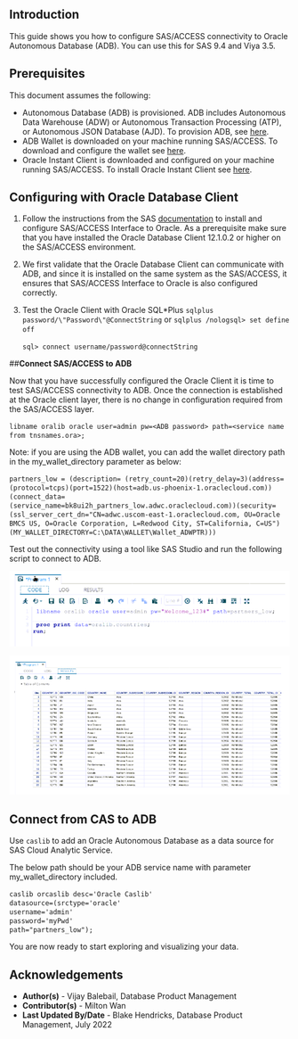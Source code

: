 ## **Introduction**

This guide shows you how to configure SAS/ACCESS connectivity to Oracle Autonomous Database (ADB).   You can use this for SAS 9.4 and Viya 3.5.  

## **Prerequisites**

This document assumes the following:

- Autonomous Database (ADB) is provisioned. ADB includes Autonomous Data Warehouse (ADW) or Autonomous Transaction Processing (ATP), or Autonomous JSON Database (AJD).  To provision ADB, see [here](https://docs.oracle.com/en/cloud/paas/autonomous-database/adbsa/autonomous-provision.html#GUID-0B230036-0A05-4CA3-AF9D-97A255AE0C08).
- ADB Wallet is downloaded on your machine running SAS/ACCESS.  To download and configure the wallet see [here](https://docs.oracle.com/en/cloud/paas/autonomous-data-warehouse-cloud/cswgs/autonomous-connect-download-credentials.html#GUID-B06202D2-0597-41AA-9481-3B174F75D4B1).
- Oracle Instant Client is downloaded and configured on your machine running SAS/ACCESS.  To install Oracle Instant Client see [here](https://www.oracle.com/database/technologies/instant-client.html).

## **Configuring with Oracle Database Client**

1. Follow the instructions from the SAS [documentation](https://documentation.sas.com/doc/en/pgmsascdc/9.4_3.5/acreldb/p1ujrhdoe1p743n12awcf7mwyg81.htm) to install and configure SAS/ACCESS Interface to Oracle.  As a prerequisite make sure that you have installed the Oracle Database Client 12.1.0.2 or higher on the SAS/ACCESS environment.

2. We first validate that the Oracle Database Client can communicate with ADB, and since it is installed on the same system as the SAS/ACCESS, it ensures that SAS/ACCESS Interface to Oracle is also configured correctly.

3. Test the Oracle Client with Oracle SQL*Plus
   `sqlplus password/\"Password\"@ConnectString`
   or
   `sqlplus /nologsql> set define off`

   `sql> connect username/password@connectString`

##**Connect SAS/ACCESS to ADB**

   Now that you have successfully configured the Oracle Client it is time to test SAS/ACCESS connectivity to ADB. Once the connection is established at the Oracle client layer, there is no change in configuration required from the SAS/ACCESS layer.  

   ```
   libname oralib oracle user=admin pw=<ADB password> path=<service name from tnsnames.ora>;
   ```

   Note: if you are using the ADB wallet, you can add the wallet directory path in the my\_wallet\_directory parameter as below:

   ```
   partners_low = (description= (retry_count=20)(retry_delay=3)(address=(protocol=tcps)(port=1522)(host=adb.us-phoenix-1.oraclecloud.com))(connect_data=(service_name=bk8ui2h_partners_low.adwc.oraclecloud.com))(security=(ssl_server_cert_dn="CN=adwc.uscom-east-1.oraclecloud.com, OU=Oracle BMCS US, O=Oracle Corporation, L=Redwood City, ST=California, C=US")(MY_WALLET_DIRECTORY=C:\DATA\WALLET\Wallet_ADWPTR)))
   ```

   Test out the connectivity using a tool like SAS Studio and run the following script to connect to ADB.

  ![test-access](./images/test-access.png)

  ![test-results](./images/test-results.png)

## **Connect from CAS to ADB**

Use `caslib` to add an Oracle Autonomous Database as a data source for SAS Cloud Analytic Service.

The below path should be your ADB service name with parameter my\_wallet\_directory included.

```
caslib orcaslib desc='Oracle Caslib'    
datasource=(srctype='oracle'               
username='admin'               
password='myPwd'               
path="partners_low");
```

You are now ready to start exploring and visualizing your data.


## **Acknowledgements**

* **Author(s)** - Vijay Balebail, Database Product Management
* **Contributor(s)** - Milton Wan
* **Last Updated By/Date** - Blake Hendricks, Database Product Management, July 2022
